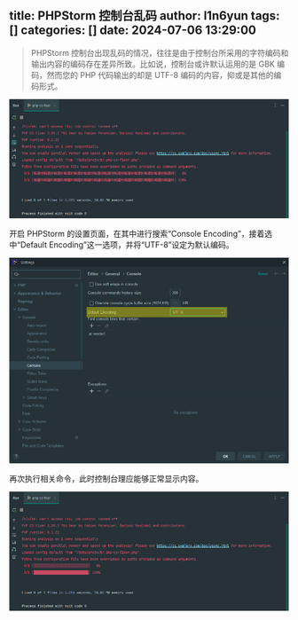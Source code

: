 title: PHPStorm 控制台乱码
author: l1n6yun
tags: []
categories: []
date: 2024-07-06 13:29:00
---
> PHPStorm 控制台出现乱码的情况，往往是由于控制台所采用的字符编码和输出内容的编码存在差异所致。比如说，控制台或许默认运用的是 GBK 编码，然而您的 PHP 代码输出的却是 UTF-8 编码的内容，抑或是其他的编码形式。


![upload successful](\images\pasted-69.png)

开启 PHPStorm 的设置页面，在其中进行搜索“Console Encoding”，接着选中“Default Encoding”这一选项，并将“UTF-8”设定为默认编码。

![upload successful](\images\pasted-70.png)

再次执行相关命令，此时控制台理应能够正常显示内容。

![upload successful](\images\pasted-71.png)